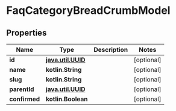 
# FaqCategoryBreadCrumbModel

## Properties
Name | Type | Description | Notes
------------ | ------------- | ------------- | -------------
**id** | [**java.util.UUID**](java.util.UUID.md) |  |  [optional]
**name** | **kotlin.String** |  |  [optional]
**slug** | **kotlin.String** |  |  [optional]
**parentId** | [**java.util.UUID**](java.util.UUID.md) |  |  [optional]
**confirmed** | **kotlin.Boolean** |  |  [optional]



